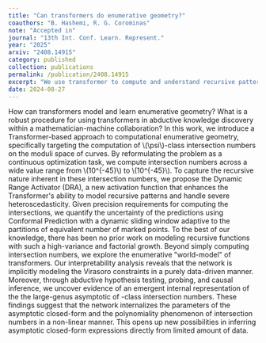 ```yaml
---
title: "Can transformers do enumerative geometry?"
coauthors: "B. Hashemi, R. G. Corominas"
note: "Accepted in"
journal: "13th Int. Conf. Learn. Represent."
year: "2025"
arxiv: "2408.14915"
category: published
collection: publications
permalink: /publication/2408.14915
excerpt: "We use transformer to compute and understand recursive patterns in \\(\psi\\)-class intersection numbers, showing that the model learns key mathematical features from the data."
date: 2024-08-27
---
```


How can transformers model and learn enumerative geometry? What is a robust procedure for using transformers in abductive knowledge discovery within a mathematician-machine collaboration? In this work, we introduce a Transformer-based approach to computational enumerative geometry, specifically targeting the computation of \\(\psi\\)-class intersection numbers on the moduli space of curves. By reformulating the problem as a continuous optimization task, we compute intersection numbers across a wide value range from \\(10^{-45}\\) to \\(10^{-45}\\). To capture the recursive nature inherent in these intersection numbers, we propose the Dynamic Range Activator (DRA), a new activation function that enhances the Transformer's ability to model recursive patterns and handle severe heteroscedasticity. Given precision requirements for computing the intersections, we quantify the uncertainty of the predictions using Conformal Prediction with a dynamic sliding window adaptive to the partitions of equivalent number of marked points. To the best of our knowledge, there has been no prior work on modeling recursive functions with such a high-variance and factorial growth. Beyond simply computing intersection numbers, we explore the enumerative "world-model" of transformers. Our interpretability analysis reveals that the network is implicitly modeling the Virasoro constraints in a purely data-driven manner. Moreover, through abductive hypothesis testing, probing, and causal inference, we uncover evidence of an emergent internal representation of the the large-genus asymptotic of  -class intersection numbers. These findings suggest that the network internalizes the parameters of the asymptotic closed-form and the polynomiality phenomenon of intersection numbers in a non-linear manner. This opens up new possibilities in inferring asymptotic closed-form expressions directly from limited amount of data. 
